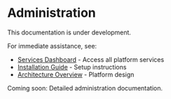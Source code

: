 # Administration

This documentation is under development. 

For immediate assistance, see:
- [Services Dashboard](services.md) - Access all platform services
- [Installation Guide](installation.md) - Setup instructions
- [Architecture Overview](architecture.md) - Platform design

Coming soon: Detailed administration documentation.
